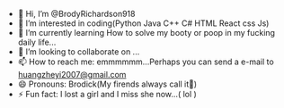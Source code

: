 - 👋 Hi, I’m @BrodyRichardson918
- 👀 I’m interested in coding(Python Java C++ C# HTML React css Js)        
- 🌱 I’m currently learning How to solve my booty or poop in my fucking daily life...
- 💞️ I’m looking to collaborate on ...
- 📫 How to reach me: emmmmmm...Perhaps you can send a e-mail to huangzheyi2007@gmail.com 
- 😄 Pronouns: Brodick(My firends always call it🤣)       
- ⚡ Fun fact: I lost a girl and I miss she now...( lol )   

<!---
BrodyRichardson918/BrodyRichardson918 is a ✨ special ✨ repository because its `README.md` (this file) appears on your GitHub profile.
You can click the Preview link to take a look at your changes.
--->
